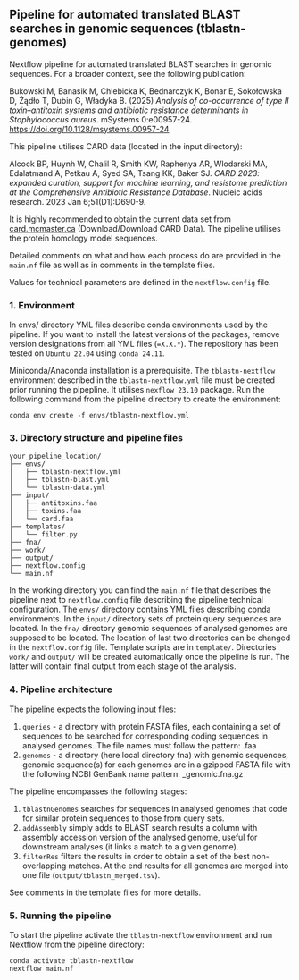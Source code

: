 ## Pipeline for automated translated BLAST searches in genomic sequences (tblastn-genomes)

Nextflow pipeline for automated translated BLAST searches in genomic sequences. For a broader context, see the following publication:

Bukowski M, Banasik M, Chlebicka K, Bednarczyk K, Bonar E, Sokołowska D, Żądło T, Dubin G, Władyka B. (2025) _Analysis of co-occurrence of type II toxin–antitoxin systems and antibiotic resistance determinants in Staphylococcus aureus_. mSystems 0:e00957-24.
https://doi.org/10.1128/msystems.00957-24

This pipeline utilises CARD data (located in the input directory):

Alcock BP, Huynh W, Chalil R, Smith KW, Raphenya AR, Wlodarski MA, Edalatmand A, Petkau A, Syed SA, Tsang KK, Baker SJ. _CARD 2023: expanded curation, support for machine learning, and resistome prediction at the Comprehensive Antibiotic Resistance Database_. Nucleic acids research. 2023 Jan 6;51(D1):D690-9.

It is highly recommended to obtain the current data set from [card.mcmaster.ca](https://card.mcmaster.ca) (Download/Download CARD Data). The pipeline utilises the protein homology model sequences.

Detailed comments on what and how each process do are provided in the `main.nf` file as well as in comments in the template files.

Values for technical parameters are defined in the `nextflow.config` file.

### 1. Environment
In envs/ directory YML files describe conda environments used by the pipeline. If you want to install the latest versions of the packages, remove version designations from all YML files (`=X.X.*`). The repository has been tested on `Ubuntu 22.04` using `conda 24.11`.

Miniconda/Anaconda installation is a prerequisite. The `tblastn-nextflow` environment described in the `tblastn-nextflow.yml` file must be created prior running the pipepline. It utilises `nexflow 23.10` package. Run the following command from the pipeline directory to create the environment:
```
conda env create -f envs/tblastn-nextflow.yml
```

### 3. Directory structure and pipeline files
```
your_pipeline_location/
├── envs/
│   ├── tblastn-nextflow.yml
│   ├── tblastn-blast.yml
│   └── tblastn-data.yml
├── input/
│   ├── antitoxins.faa
│   ├── toxins.faa
│   └── card.faa
├── templates/
│   └── filter.py
├── fna/
├── work/
├── output/
├── nextflow.config
└── main.nf
```

In the working directory you can find the `main.nf` file that describes the pipeline next to `nextflow.config` file describing the pipeline technical configuration. The `envs/` directory contains YML files describing conda environments. In the `input/` directory sets of protein query sequences are located. In the `fna/` directory genomic sequences of analysed genomes are supposed to be located. The location of last two directories can be changed in the `nextflow.config` file. Template scripts are in `template/`. Directories `work/` and `output/` will be created automatically once the pipeline is run. The latter will contain final output from each stage of the analysis.

### 4. Pipeline architecture
The pipeline expects the following input files:
1. `queries` - a directory with protein FASTA files, each containing a set of sequences to be searched for corresponding coding sequences in analysed genomes. The file names must follow the pattern: <setName>.faa
1. `genomes` - a directory (here local directory fna) with genomic sequences, genomic sequence(s) for each genomes are in a gzipped FASTA file with the following NCBI GenBank name pattern: <assemblyAccessionVersion>_genomic.fna.gz

The pipeline encompasses the following stages:
1. `tblastnGenomes` searches for sequences in analysed genomes that code for similar protein sequences to those from query sets.
1. `addAssembly` simply adds to BLAST search results a column with assembly accession version of the analysed genome, useful for downstream analyses (it links a match to a given genome).
1. `filterRes` filters the results in order to obtain a set of the best non-overlapping matches. At the end results for all genomes are merged into one file (`output/tblastn_merged.tsv`).

See comments in the template files for more details.

### 5. Running the pipeline
To start the pipeline activate the `tblastn-nextflow` environment and run Nextflow from the pipeline directory:
```
conda activate tblastn-nextflow
nextflow main.nf
```

